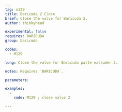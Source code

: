 ```yaml
---
tag: m129
title: Baricuda 2 Close
brief: Close the valve for Baricuda 2.
author: thinkyhead

experimental: false
requires: BARICUDA
group: baricuda

codes:
  - M129

long: Close the valve for Baricuda paste extruder 2.

notes: Requires `BARICUDA`.

parameters:

examples:
  -
    code: M129 ; close valve 2

---
```


